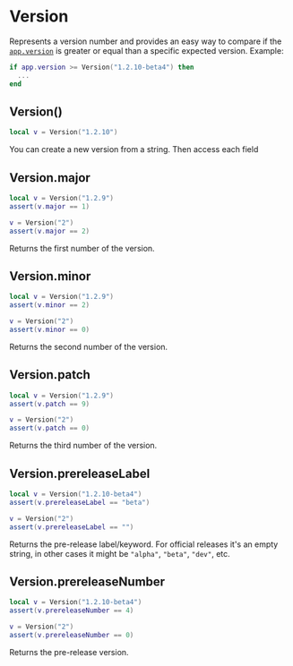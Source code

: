 # Version

Represents a version number and provides an easy way to compare if the
[`app.version`](app.md#appversion) is greater or equal than a specific
expected version. Example:

```lua
if app.version >= Version("1.2.10-beta4") then
  ...
end
```

## Version()

```lua
local v = Version("1.2.10")
```

You can create a new version from a string. Then access each field

## Version.major

```lua
local v = Version("1.2.9")
assert(v.major == 1)

v = Version("2")
assert(v.major == 2)
```

Returns the first number of the version.

## Version.minor

```lua
local v = Version("1.2.9")
assert(v.minor == 2)

v = Version("2")
assert(v.minor == 0)
```

Returns the second number of the version.

## Version.patch

```lua
local v = Version("1.2.9")
assert(v.patch == 9)

v = Version("2")
assert(v.patch == 0)
```

Returns the third number of the version.

## Version.prereleaseLabel

```lua
local v = Version("1.2.10-beta4")
assert(v.prereleaseLabel == "beta")

v = Version("2")
assert(v.prereleaseLabel == "")
```

Returns the pre-release label/keyword. For official releases it's an
empty string, in other cases it might be `"alpha"`, `"beta"`, `"dev"`, etc.

## Version.prereleaseNumber

```lua
local v = Version("1.2.10-beta4")
assert(v.prereleaseNumber == 4)

v = Version("2")
assert(v.prereleaseNumber == 0)
```

Returns the pre-release version.

